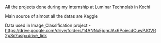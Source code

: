 All the projects done during my internship at Luminar Technolab in Kochi

Main source of almost all the datas are Kaggle

Data used in Image_Classification project - https://drive.google.com/drive/folders/14ANNuEjgnrJAx6PoiecdCuwPJGVR2p8n?usp=drive_link
